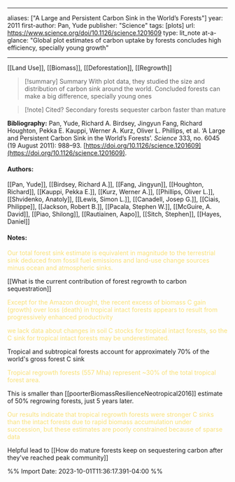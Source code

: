   
---
aliases: ["A Large and Persistent Carbon Sink in the World’s Forests"] 
year: 2011 
first-author: Pan, Yude
publisher: "Science" 
tags:  [plots]
url: https://www.science.org/doi/10.1126/science.1201609 
type: lit_note
at-a-glance: "Global plot estimates of carbon uptake by forests concludes high efficiency, specially young growth"

--- 
[[Land Use]], [[Biomass]], [[Deforestation]], [[Regrowth]]

>[!summary] Summary
> With plot data, they studied the size and distribution of carbon sink around the world. Concluded forests can make a big difference, specially young ones

>[!note] Cited?
> Secondary forests sequester carbon faster than mature

**Bibliography:** Pan, Yude, Richard A. Birdsey, Jingyun Fang, Richard Houghton, Pekka E. Kauppi, Werner A. Kurz, Oliver L. Phillips, et al. ‘A Large and Persistent Carbon Sink in the World’s Forests’. _Science_ 333, no. 6045 (19 August 2011): 988–93. [https://doi.org/10.1126/science.1201609](https://doi.org/10.1126/science.1201609). 
    
#### Authors:
[[Pan, Yude]], [[Birdsey, Richard A.]], [[Fang, Jingyun]], [[Houghton, Richard]], [[Kauppi, Pekka E.]], [[Kurz, Werner A.]], [[Phillips, Oliver L.]], [[Shvidenko, Anatoly]], [[Lewis, Simon L.]], [[Canadell, Josep G.]], [[Ciais, Philippe]], [[Jackson, Robert B.]], [[Pacala, Stephen W.]], [[McGuire, A. David]], [[Piao, Shilong]], [[Rautiainen, Aapo]], [[Sitch, Stephen]], [[Hayes, Daniel]]
#### Notes:
 <p>  <span style="color: #F9E076">Our total forest sink estimate is equivalent in magnitude to the terrestrial sink deduced from fossil fuel emissions and land-use change sources minus ocean and atmospheric sinks.</span>  </p> 
[[What is the current contribution of forest regrowth to carbon sequestration]]
 <p>  <span style="color: #F9E076">Except for the Amazon drought, the recent excess of biomass C gain (growth) over loss (death) in tropical intact forests appears to result from progressively enhanced productivity</span>  </p> <p>  <span style="color: #F9E076">we lack data about changes in soil C stocks for tropical intact forests, so the C sink for tropical intact forests may be underestimated.</span>  </p>
 
 Tropical and subtropical forests account for approximately 70% of the world's gross forest C sink
 <p>  <span style="color: #F9E076">Tropical regrowth forests (557 Mha) represent ~30% of the total tropical forest area.</span>  </p> This is smaller than [[poorterBiomassResilienceNeotropical2016]] estimate of 50% regrowing forests, just 5 years later.
 <p>  <span style="color: #F9E076">Our results indicate that tropical regrowth forests were stronger C sinks than the intact forests due to rapid biomass accumulation under succession, but these estimates are poorly constrained because of sparse data</span>  </p> 
Helpful lead to
[[How do mature forests keep on sequestering carbon after they've reached peak community]]

%% Import Date: 2023-10-01T11:36:17.391-04:00 %%
